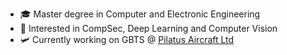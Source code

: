 - 🎓 Master degree in Computer and Electronic Engineering
- 🤖 Interested in CompSec, Deep Learning and Computer Vision
- 🛩️ Currently working on GBTS @ [Pilatus Aircraft Ltd](https://www.pilatus-aircraft.com/en)
